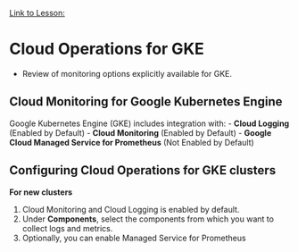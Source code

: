 [Link to Lesson:](https://www.cloudskillsboost.google/paths/15/course_templates/864/video/467968)

# Cloud Operations for GKE
- Review of monitoring options explicitly available for GKE.

## Cloud Monitoring for Google Kubernetes Engine
Google Kubernetes Engine (GKE) includes integration with:
    - **Cloud Logging** (Enabled by Default)
    - **Cloud Monitoring** (Enabled by Default)
    - **Google Cloud Managed Service for Prometheus** (Not Enabled by Default)

## Configuring Cloud Operations for GKE clusters
**For new clusters**
1. Cloud Monitoring and Cloud Logging is enabled by default.
2. Under **Components**, select the components from which you want to collect logs and metrics.
3. Optionally, you can enable Managed Service for Prometheus

